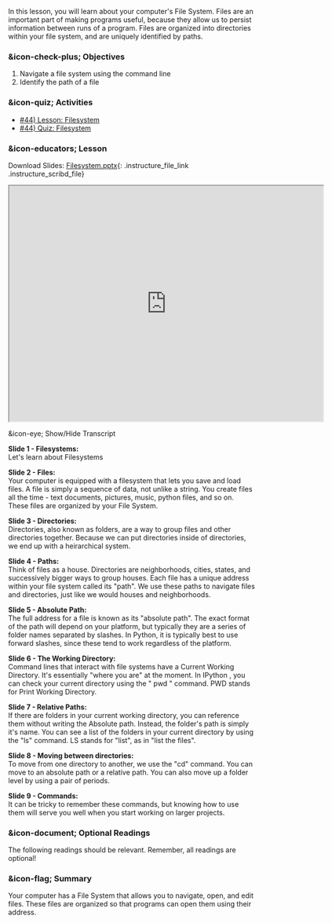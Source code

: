 In this lesson, you will learn about your computer's File System. Files are an
important part of making programs useful, because they allow us to persist
information between runs of a program. Files are organized into directories
within your file system, and are uniquely identified by paths.

###  &icon-check-plus; Objectives

  1. Navigate a file system using the command line
  2. Identify the path of a file

###  &icon-quiz; Activities

  * [#44) Lesson: Filesystem](#video)
  * [#44) Quiz: Filesystem](https://vt.instructure.com/courses/66476/assignments/356599)

###  &icon-educators; Lesson

Download Slides:
[Filesystem.pptx](https://vt.instructure.com/courses/66476/files/5919825/download?verifier=fMg4W6JTBbkA0EOF4z0TVjeNveqSqsHxXeGU3M0o&wrap=1
"Filesystem.pptx" ){: .instructure_file_link .instructure_scribd_file}

<iframe height="150" width="300" style="width: 640px; height: 480px;"
webkitallowfullscreen="webkitallowfullscreen" title="Filesystems"
mozallowfullscreen="mozallowfullscreen"
src="https://www.youtube.com/embed/_B6AeWykxfs?feature=oembed&rel=0"
allowfullscreen="allowfullscreen"></iframe>

&icon-eye; Show/Hide Transcript

**Slide 1 - Filesystems:**  
Let's learn about Filesystems

**Slide 2 - Files:**  
Your computer is equipped with a filesystem that lets you save and load files.
A file is simply a sequence of data, not unlike a string. You create files all
the time - text documents, pictures, music, python files, and so on. These
files are organized by your File System.

**Slide 3 - Directories:**  
Directories, also known as folders, are a way to group files and other
directories together. Because we can put directories inside of directories, we
end up with a heirarchical system.

**Slide 4 - Paths:**  
Think of files as a house. Directories are neighborhoods, cities, states, and
successively bigger ways to group houses. Each file has a unique address
within your file system called its "path". We use these paths to navigate
files and directories, just like we would houses and neighborhoods.

**Slide 5 - Absolute Path:**  
The full address for a file is known as its "absolute path". The exact format
of the path will depend on your platform, but typically they are a series of
folder names separated by slashes. In Python, it is typically best to use
forward slashes, since these tend to work regardless of the platform.

**Slide 6 - The Working Directory:**  
Command lines that interact with file systems have a Current Working
Directory. It's essentially "where you are" at the moment. In IPython , you
can check your current directory using the " pwd " command. PWD stands for
Print Working Directory.

**Slide 7 - Relative Paths:**  
If there are folders in your current working directory, you can reference them
without writing the Absolute path. Instead, the folder's path is simply it's
name. You can see a list of the folders in your current directory by using the
"ls" command. LS stands for "list", as in "list the files".

**Slide 8 - Moving between directories:**  
To move from one directory to another, we use the "cd" command. You can move
to an absolute path or a relative path. You can also move up a folder level by
using a pair of periods.

**Slide 9 - Commands:**  
It can be tricky to remember these commands, but knowing how to use them will
serve you well when you start working on larger projects.

###  &icon-document; Optional Readings

The following readings should be relevant. Remember, all readings are
optional!

###  &icon-flag; Summary

Your computer has a File System that allows you to navigate, open, and edit
files. These files are organized so that programs can open them using their
address.